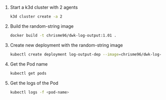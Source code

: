 1. Start a k3d cluster with 2 agents
    ```bash
    k3d cluster create -a 2
    ```

2. Build the random-string image
    ```bash
    docker build -t chrisme96/dwk-log-output:1.01 .
    ```
3. Create new deployment with the random-string image
    ```bash
    kubectl create deployment log-output-dep --image=chrisme96/dwk-log-output:1.01
    ```

4. Get the Pod name
    ```bash
    kubectl get pods
    ```

5. Get the logs of the Pod
    ```bash
    kubectl logs -f <pod-name>
    ```